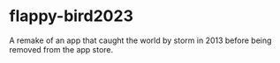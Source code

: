 # flappy-bird2023
A remake of an app that caught the world by storm in 2013 before being removed from the app store.
